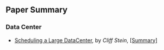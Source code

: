 Paper Summary
---

### Data Center 
- [Scheduling a Large DataCenter](http://www.nii.ac.jp/shonan/seminar011/files/2012/02/stein.pdf), by *Cliff Stein*, [[Summary]](https://github.com/hxwang/Seminar/blob/master/Paper-Summary/Stein12_Scheduling-a-DataCenter.md)

